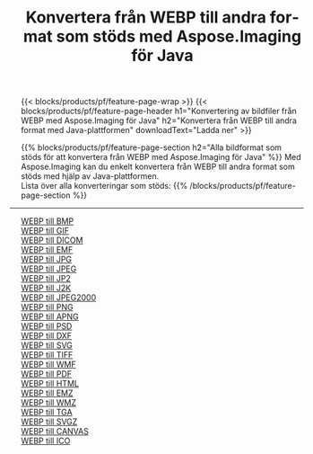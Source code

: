 ﻿---
title: Konvertera från WEBP till andra format som stöds med Aspose.Imaging för Java 
weight: 3920
url: /sv/java/conversion/from/webp 
lang: sv
langdirlevel: 2
locales: zh-hans,ja,it,ru,de,es,fr,nl,id,lt,pl,pt,vi,tr,ko,zh-hant,ar,hi,th,sv,cs,uk,he
description: Med Aspose.Imaging kan du enkelt konvertera från WEBP till andra format med Java-plattformen
---

{{< blocks/products/pf/feature-page-wrap >}}
{{< blocks/products/pf/feature-page-header h1="Konvertering av bildfiler från WEBP med Aspose.Imaging för Java" h2="Konvertera från WEBP till andra format med Java-plattformen" downloadText="Ladda ner" >}}


{{% blocks/products/pf/feature-page-section  h2="Alla bildformat som stöds för att konvertera från WEBP med Aspose.Imaging för Java" %}}
Med Aspose.Imaging kan du enkelt konvertera från WEBP till andra format som stöds med hjälp av Java-plattformen.
<br/>
Lista över alla konverteringar som stöds:
{{% /blocks/products/pf/feature-page-section %}}
<div class="container-fluid productfamilypage bg-gray">
    <div class="convertypes bg-gray agp-content section">
        <div class="container">
		<hr style="margin-left:-20px;"/>
		<div class="row other-converters">
		    <div class='col-md-2 other-converter remove-lp remove-rp'><a href="/imaging/sv/java/conversion/webp-to-bmp" >WEBP till BMP</a></div><div class='col-md-2 other-converter remove-lp remove-rp'><a href="/imaging/sv/java/conversion/webp-to-gif" >WEBP till GIF</a></div><div class='col-md-2 other-converter remove-lp remove-rp'><a href="/imaging/sv/java/conversion/webp-to-dicom" >WEBP till DICOM</a></div><div class='col-md-2 other-converter remove-lp remove-rp'><a href="/imaging/sv/java/conversion/webp-to-emf" >WEBP till EMF</a></div><div class='col-md-2 other-converter remove-lp remove-rp'><a href="/imaging/sv/java/conversion/webp-to-jpg" >WEBP till JPG</a></div><div class='col-md-2 other-converter remove-lp remove-rp'><a href="/imaging/sv/java/conversion/webp-to-jpeg" >WEBP till JPEG</a></div><div class='col-md-2 other-converter remove-lp remove-rp'><a href="/imaging/sv/java/conversion/webp-to-jp2" >WEBP till JP2</a></div><div class='col-md-2 other-converter remove-lp remove-rp'><a href="/imaging/sv/java/conversion/webp-to-j2k" >WEBP till J2K</a></div><div class='col-md-2 other-converter remove-lp remove-rp'><a href="/imaging/sv/java/conversion/webp-to-jpeg2000" >WEBP till JPEG2000</a></div><div class='col-md-2 other-converter remove-lp remove-rp'><a href="/imaging/sv/java/conversion/webp-to-png" >WEBP till PNG</a></div><div class='col-md-2 other-converter remove-lp remove-rp'><a href="/imaging/sv/java/conversion/webp-to-apng" >WEBP till APNG</a></div><div class='col-md-2 other-converter remove-lp remove-rp'><a href="/imaging/sv/java/conversion/webp-to-psd" >WEBP till PSD</a></div><div class='col-md-2 other-converter remove-lp remove-rp'><a href="/imaging/sv/java/conversion/webp-to-dxf" >WEBP till DXF</a></div><div class='col-md-2 other-converter remove-lp remove-rp'><a href="/imaging/sv/java/conversion/webp-to-svg" >WEBP till SVG</a></div><div class='col-md-2 other-converter remove-lp remove-rp'><a href="/imaging/sv/java/conversion/webp-to-tiff" >WEBP till TIFF</a></div><div class='col-md-2 other-converter remove-lp remove-rp'><a href="/imaging/sv/java/conversion/webp-to-wmf" >WEBP till WMF</a></div><div class='col-md-2 other-converter remove-lp remove-rp'><a href="/imaging/sv/java/conversion/webp-to-pdf" >WEBP till PDF</a></div><div class='col-md-2 other-converter remove-lp remove-rp'><a href="/imaging/sv/java/conversion/webp-to-html" >WEBP till HTML</a></div><div class='col-md-2 other-converter remove-lp remove-rp'><a href="/imaging/sv/java/conversion/webp-to-emz" >WEBP till EMZ</a></div><div class='col-md-2 other-converter remove-lp remove-rp'><a href="/imaging/sv/java/conversion/webp-to-wmz" >WEBP till WMZ</a></div><div class='col-md-2 other-converter remove-lp remove-rp'><a href="/imaging/sv/java/conversion/webp-to-tga" >WEBP till TGA</a></div><div class='col-md-2 other-converter remove-lp remove-rp'><a href="/imaging/sv/java/conversion/webp-to-svgz" >WEBP till SVGZ</a></div><div class='col-md-2 other-converter remove-lp remove-rp'><a href="/imaging/sv/java/conversion/webp-to-canvas" >WEBP till CANVAS</a></div><div class='col-md-2 other-converter remove-lp remove-rp'><a href="/imaging/sv/java/conversion/webp-to-ico" >WEBP till ICO</a></div>
                </div>
        </div>
    </div>
</div>
<br/>

